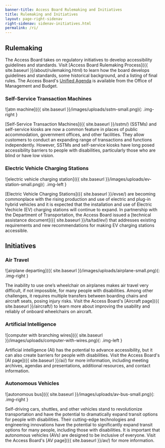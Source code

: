 ```yaml
---
banner-title: Access Board Rulemaking and Initiatives
title: Rulemaking and Initiatives
layout: page-right-sidenav
right-sidenav: sidenav-initiatives.html
permalink: /ri/
---
```

## Rulemaking

The Access Board takes on regulatory initiatives to develop accessibility guidelines and standards.  Visit [Access Board Rulemaking Process]({{ site.baseurl }}/about/rulemaking.html) to learn how the board develops guidelines and standards, some historical background, and a listing of final rules.  The Access Board's [Unified Agenda](https://www.reginfo.gov/public/do/eAgendaMain?operation=OPERATION_GET_AGENCY_RULE_LIST&currentPub=true&agencyCode=&showStage=active&agencyCd=3014) is available from the Office of Management and Budget. 

### Self-Service Transaction Machines

![atm machine]({{ site.baseurl }}/images/uploads/sstm-small.png){: .img-right }

[Self-Service Transaction Machines]({{ site.baseurl }}/sstm/) (SSTMs) and self-service kiosks are now a common feature in places of public accommodation, government offices, and other facilities.  They allow customers to conduct an expanding range of transactions and functions independently.  However, SSTMs and self-service kiosks have long posed accessibility barriers to people with disabilities, particularly those who are blind or have low vision.

### Electric Vehicle Charging Stations

![electric vehicle charging station]({{ site.baseurl }}/images/uploads/ev-station-small.png){: .img-left }

[Electric Vehicle Charging Stations]({{ site.baseurl }}/evse/) are becoming commonplace with the rising production and use of electric and plug-in hybrid vehicles and it is expected that the installation and use of Electric Vechicle (EV) charging stations will continue to expand.  In partnership with the Department of Transportation, the Access Board issued a [technical assistance document]({{ site.baseurl }}/ta/tad/ev/) that addresses existing requirements and new recommendations for making EV charging stations accessible.

## Initiatives

### Air Travel

![airplane departing]({{ site.baseurl }}/images/uploads/airplane-small.png){: .img-right }

The inability to use one’s wheelchair on airplanes makes air travel very difficult, if not impossible, for many people with disabilities.  Among other challenges, it requires multiple transfers between boarding chairs and aircraft seats, posing injury risks.  Visit the Access Board's [Aircraft page]({{ site.baseurl }}/aircraft/) to learn more about improving the usability and reliably of onboard wheelchairs on aircraft.

### Artificial Intelligence

![computer with branching wires]({{ site.baseurl }}/images/uploads/computer-with-wires.png){: .img-left }

Artificial intelligence (AI) has the potential to advance accessibility, but it can also create barriers for people with disabilities. Visit the Access Board's [AI page]({{ site.baseurl }}/ai/) for more information, including meeting archives, agendas and presentations, additional resources, and contact information.

### Autonomous Vehicles

![autonomous bus]({{ site.baseurl }}/images/uploads/av-bus-small.png){: .img-right }

Self-driving cars, shuttles, and other vehicles stand to revolutionize transportation and have the potential to dramatically expand transit options for people with disabilities.  Their cutting-edge technologies and engineering innovations have the potential to significantly expand transit options for many people, including those with disabilities.  It is important that autonomous vehicles (AVs) are designed to be inclusive of everyone. Visit the Access Board's [AV page]({{ site.baseurl }}/av/) for more information.
